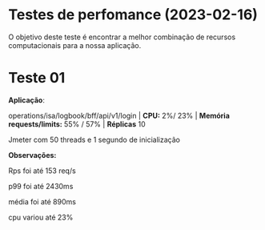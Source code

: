 # Testes de perfomance (2023-02-16)

O objetivo deste teste é encontrar a melhor combinação de recursos computacionais para a nossa aplicação.

# Teste 01

**Aplicação**: 

operations/isa/logbook/bff/api/v1/login |
**CPU:**
2%/ 23% |
**Memória requests/limits:**
55% / 57% |
**Réplicas**
10


Jmeter com 50 threads e 1 segundo de inicialização

**Observações:**

Rps foi até 153 req/s

p99 foi até 2430ms

média foi até 890ms

cpu variou até 23%






